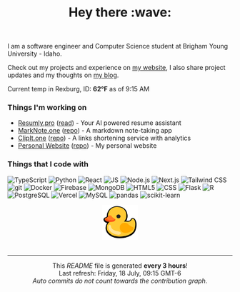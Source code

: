 <div align="center">
    <h1>Hey there :wave:</h1>
</div>
<br>

I am a software engineer and Computer Science student at Brigham Young University - Idaho.

Check out my projects and experience on [my website](https://ethanglenn.dev/), I also share project updates and my thoughts on [my blog](https://ethanglenn.dev/blog).

Current temp in Rexburg, ID: <b>62°F</b> as of 9:15 AM

### Things I'm working on

- [Resumly.pro](https://resumly.pro) ([read](https://ethanglenn.dev/blog/resumly)) - Your AI powered resume assistant
- [MarkNote.one](https://marknote.one) ([repo](https://github.com/eglenn-dev/MarkNote.one)) - A markdown note-taking app
- [ClipIt.one](https://clipit.one) ([repo](https://github.com/eglenn-dev/ClipIt.one)) - A links shortening service with analytics
- [Personal Website](https://ethanglenn.dev) ([repo](https://github.com/eglenn-dev/personal-site)) - My personal website

### Things that I code with

<p>
    <img alt="TypeScript" src="https://img.shields.io/badge/-TypeScript-3178C6?style=flat-square&logo=typescript&logoColor=white" />
    <img alt="Python" src="https://img.shields.io/badge/-Python-3776AB?style=flat-square&logo=python&logoColor=white" />
    <img alt="React" src="https://img.shields.io/badge/-React-61DAFB?style=flat-square&logo=react&logoColor=white" />
    <img alt="JS" src="https://img.shields.io/badge/-JavaScript-F7DF1E?style=flat-square&logo=javascript&logoColor=black" />
    <img alt="Node.js" src="https://img.shields.io/badge/-Node.js-339933?style=flat-square&logo=node.js&logoColor=white" />
    <img alt="Next.js" src="https://img.shields.io/badge/-Next.js-000000?style=flat-square&logo=next.js&logoColor=white" />
    <img alt="Tailwind CSS" src="https://img.shields.io/badge/-Tailwind%20CSS-38B2AC?style=flat-square&logo=tailwind-css&logoColor=white" />
    <img alt="git" src="https://img.shields.io/badge/-Git-F05032?style=flat-square&logo=git&logoColor=white" />
    <img alt="Docker" src="https://img.shields.io/badge/-Docker-2496ED?style=flat-square&logo=docker&logoColor=white" />
    <img alt="Firebase" src="https://img.shields.io/badge/-Firebase-FFCA28?style=flat-square&logo=firebase&logoColor=white" />
    <img alt="MongoDB" src="https://img.shields.io/badge/-MongoDB-47A248?style=flat-square&logo=mongodb&logoColor=white" />
    <img alt="HTML5" src="https://img.shields.io/badge/-HTML5-E34F26?style=flat-square&logo=html5&logoColor=white" />
    <img alt="CSS" src="https://img.shields.io/badge/-CSS-1572B6?style=flat-square&logo=css3&logoColor=white" />
    <img alt="Flask" src="https://img.shields.io/badge/-Flask-000000?style=flat-square&logo=flask&logoColor=white" />
    <img alt="R" src="https://img.shields.io/badge/-R-276DC3?style=flat-square&logo=r&logoColor=white" />
    <img alt="PostgreSQL" src="https://img.shields.io/badge/-PostgreSQL-336791?style=flat-square&logo=postgresql&logoColor=white" />
    <img alt="Vercel" src="https://img.shields.io/badge/-Vercel-000000?style=flat-square&logo=vercel&logoColor=white" />
    <img alt="MySQL" src="https://img.shields.io/badge/-MySQL-4479A1?style=flat-square&logo=mysql&logoColor=white" />
    <img alt="pandas" src="https://img.shields.io/badge/-pandas-150458?style=flat-square&logo=pandas&logoColor=white" />
    <img alt="scikit-learn" src="https://img.shields.io/badge/-scikit--learn-F7931E?style=flat-square&logo=scikit-learn&logoColor=white" />
</p>

<div align="center"><img alt="Duck image" src="./img/duck.webp" width="80"></div><br>


------------
<p align="center">
    This <i>README</i> file is generated <b>every 3 hours</b>!</br>
    Last refresh: Friday, 18 July, 09:15 GMT-6<br />
    <em>Auto commits do not count towards the contribution graph.</em>    
</p>